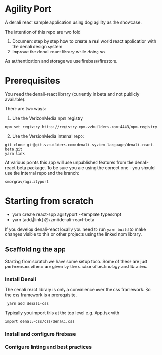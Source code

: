 # Agility Port
A denali react sample application using dog agility as the showcase.
 
The intention of this repo are two fold
1. Document step by step how to create a real world react application with the denali design system
2. Improve the denali react library while doing so 

As authentication and storage we use firebase/firestore.

# Prerequisites 
You need the denali-react library (currently in beta and not publicly available).

There are two ways:
1. Use the VerizonMedia npm registry 
```
npm set registry https://registry.npm.vzbuilders.com:4443/npm-registry
```
2. Use the VersionMedia internal repo: 
```
git clone git@git.vzbuilders.com:denali-system-language/denali-react-beta.git
yarn link
``` 

At various points this app will use unpublished features from the denali-react-beta package. To be
sure you are using the correct one - you should use the internal repo and the branch: 
```
smorgrav/agilityport
```

# Starting from scratch
* yarn create react-app agilityport --template typescript
* yarn [add\\|link] @vzmi/denali-react-beta

If you develop denali-react locally you need to run 
```yarn build``` to make changes visible to this or other 
projects using the linked npm library.

## Scaffolding the app
Starting from scratch we have some setup todo. Some of these are just perferences others are
given by the choise of technology and libraries. 

### Install Denali
The denali react library is only a convinience over the css framework. 
So the css framework is a prerequisite.
 
``` yarn add denali-css```

Typically you import this at the top level e.g. App.tsx with

```import denali-css/css/denali.css```

### Install and configure firebase


### Configure linting and best practices



